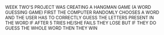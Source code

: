 WEEK TWO'S PROJECT WAS CREATING A HANGMAN GAME (A WORD GUESSING GAME) 
FIRST THE COMPUTER RANDOMLY CHOOSES A WORD AND THE USER HAS TO CORRECTLY GUESS THE LETTERS PRESENT IN THE WORD
IF AFTER 5 TRIES HE/SHE FAILS THEY LOSE BUT IF THEY DO GUESS THE WHOLE WORD THEN THEY WIN
